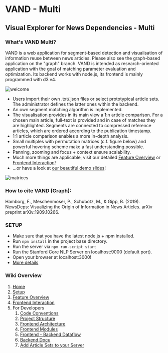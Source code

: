 # VAND - Multi

## Visual Explorer for News Dependencies - Multi

### What's VAND Multi?
VAND is a web application for segment-based detection and visualisation of information reuse between
news articles. Please also see the graph-based application on the "graph" branch. VAND is intended as research-oriented application with the goal of matching parameter evaluation
and optimization. Its backend works with node.js, its frontend is mainly programmed with d3 v4.
 
 ![welcome](https://i.imgur.com/F40RQK8.jpg)
 
 

* Users import their own .txt/.json files or select prototypical article sets. The administrator
defines the latter ones within the backend. 
* An own segment matching algorithm is implemented. 
* The visualisation provides in its main view a 1:n article comparison. For a chosen main article, full-text is provided and in case of matches they are highlighted. Segments are connected to compressed reference articles, which are ordered according to the publication timestamp. 
* 1:1 article comparison enables a more in-depth analysis. 
* Small multiples with permutation matrices (c.f. figure below) and powerful hovering scheme make a fast understanding possible.
* Panning, zooming and focus + context ensure scalability. 
* Much more things are applicable, visit our detailed [Feature Overview](https://github.com/PMeschenmoser/Visual-Analyzer-for-News-Dependencies/wiki/VAND-Multi:-Feature-Overview) or 
[Frontend Interaction](https://github.com/PMeschenmoser/Visual-Analyzer-for-News-Dependencies/wiki/VAND-Multi:-Frontend-Interaction)! 
* ...or have a look at [our beautiful demo slides](https://github.com/PMeschenmoser/Visual-Analyzer-for-News-Dependencies/raw/multifinal/_wikidata/demo.pdf)! 

![matrices](https://i.imgur.com/gYILp4m.png)

### How to cite VAND (Graph):
Hamborg, F., Meschenmoser, P., Schubotz, M., & Gipp, B. (2019). NewsDeps: Visualizing the Origin of Information in News Articles. arXiv preprint arXiv:1909.10266.

### SETUP
* Make sure that you have the latest node.js + npm installed.
* Run `npm install` in the project base directory. 
* Run the server via `npm run-script start`
* Run the Stanford Core NLP Server on localhost:9000 (default port).
* Open your browser at localhost:3000!
* [More details](https://github.com/fhamborg/semantictemporal-vis/wiki/Setup)

### Wiki Overview
1. [Home](https://github.com/PMeschenmoser/Visual-Analyzer-for-News-Dependencies/wiki/)
2. [Setup](https://github.com/PMeschenmoser/Visual-Analyzer-for-News-Dependencies/wiki/Setup)
3. [Feature Overview](https://github.com/PMeschenmoser/Visual-Analyzer-for-News-Dependencies/wiki/VAND-Multi:-Feature-Overview)
4. [Frontend Interaction](https://github.com/PMeschenmoser/Visual-Analyzer-for-News-Dependencies/wiki/VAND-Multi:-Frontend-Interaction)
5. For Developers
    1. [Code Conventions](https://github.com/PMeschenmoser/Visual-Analyzer-for-News-Dependencies/wiki/Code-Conventions)
    2. [Project Structure](https://github.com/PMeschenmoser/Visual-Analyzer-for-News-Dependencies/wiki/Project-Structure)
    3. [Frontend Architecture](https://github.com/PMeschenmoser/Visual-Analyzer-for-News-Dependencies/wiki/VAND-Multi:-Frontend-Architecture)
    4. [Frontend Modules](https://github.com/PMeschenmoser/Visual-Analyzer-for-News-Dependencies/wiki/VAND-Multi:-Frontend-Modules) 
    5. [Frontend - Backend Dataflow](https://github.com/PMeschenmoser/Visual-Analyzer-for-News-Dependencies/wiki/Frontend---Backend-Communcation-(Data-flow))
    6. [Backend Docu](https://github.com/PMeschenmoser/Visual-Analyzer-for-News-Dependencies/wiki/Backend)
    7. [Add Article Sets to your Server](https://github.com/PMeschenmoser/Visual-Analyzer-for-News-Dependencies/wiki/Add-Article-Sets-to-your-Server)



